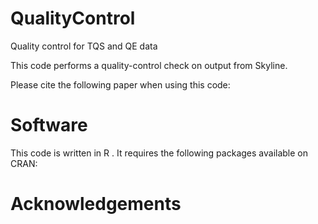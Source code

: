 # QualityControl
Quality control for TQS and QE data

This code performs a quality-control check on output from Skyline.

Please cite the following paper when using this code:

# Software
This code is written in R .
It requires the following packages available on CRAN: 

#  Acknowledgements


